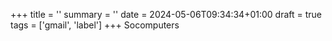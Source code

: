 +++
title = ''
summary = ''
date = 2024-05-06T09:34:34+01:00
draft = true
tags = ['gmail', 'label']
+++
Socomputers 
